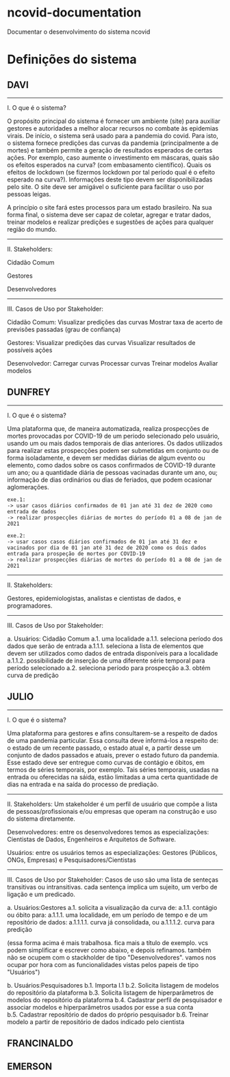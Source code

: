# ncovid-documentation

Documentar o desenvolvimento do sistema ncovid

# Definições do sistema

## DAVI

--------
I. O que é o sistema?

O propósito principal do sistema é fornecer um ambiente (site) para auxiliar gestores e autoridades a melhor alocar recursos no combate às epidemias virais. De início, o sistema será usado para a pandemia do covid. Para isto, o sistema fornece predições das curvas da pandemia (principalmente a de mortes) e também permite a geração de resultados esperados de certas ações. Por exemplo, caso aumente o investimento em máscaras, quais são os efeitos esperados na curva? (com embasamento científico). Quais os efeitos de lockdown (se fizermos lockdown por tal período qual é o efeito esperado na curva?). Informações deste tipo devem ser disponibilizadas pelo site. O site deve ser amigável o suficiente para facilitar o uso por pessoas leigas.

A princípio o site fará estes processos para um estado brasileiro. Na sua forma final, o sistema deve ser capaz de coletar, agregar e tratar dados, treinar modelos e realizar predições e sugestões de ações para qualquer região do mundo.


--------
II.  Stakeholders:

Cidadão Comum

Gestores

Desenvolvedores

--------
III.  Casos de Uso por Stakeholder:

Cidadão Comum:
Visualizar predições das curvas
Mostrar taxa de acerto de previsões passadas (grau de confiança)

Gestores:
Visualizar predições das curvas
Visualizar resultados de possíveis ações

Desenvolvedor:
Carregar curvas
Processar curvas
Treinar modelos
Avaliar modelos


## DUNFREY

--------
I. O que é o sistema?

Uma plataforma que, de maneira automatizada, realiza prospecções de mortes provocadas por COVID-19 de um periodo selecionado pelo usuário, usando um ou mais dados temporais de dias anteriores. Os dados utilizados para realizar estas prospecções podem ser submetidas em conjunto ou de forma isoladamente, e devem ser medidas diárias de algum evento ou elemento, como dados sobre os casos confirmados de COVID-19 durante um ano; ou a quantidade diária de pessoas vacinadas durante um ano, ou; informação de dias ordinários ou dias de feriados, que podem ocasionar aglomerações.

```
exe.1:
-> usar casos diários confirmados de 01 jan até 31 dez de 2020 como entrada de dados
-> realizar prospecções diárias de mortes do período 01 a 08 de jan de 2021

exe.2:
-> usar casos casos diários confirmados de 01 jan até 31 dez e vacinados por dia de 01 jan até 31 dez de 2020 como os dois dados entrada para prospeção de mortes por COVID-19
-> realizar prospecções diárias de mortes do período 01 a 08 de jan de 2021
```

--------
II.  Stakeholders:

Gestores, epidemiologistas, analistas e cientistas de dados, e programadores.

--------
III. Casos de Uso por Stakeholder:

a. Usuários: Cidadão Comum 
a.1. uma localidade
a.1.1. seleciona período dos dados que serão de entrada
a.1.1.1. seleciona a lista de elementos que devem ser utilizados como dados de entrada disponíveis para a localidade
a.1.1.2. possibilidade de inserção de uma diferente série temporal para período selecionado
a.2. seleciona período para prospecção
a.3. obtém curva de predição


## JULIO

--------
I. O que é o sistema?

Uma plataforma para gestores e afins consultarem-se a respeito de dados de uma pandemia particular. Essa consulta deve informá-los a respeito de: o estado de um recente passado, o estado atual e, a partir desse um conjunto de dados passados e atuais, prever o estado futuro da pandemia. Esse estado deve ser entregue como curvas de contágio e óbitos, em termos de séries temporais, por exemplo. Tais séries temporais, usadas na entrada ou oferecidas na sáida, estão limitadas a uma certa quantidade de dias na entrada e na saída do processo de prediação.


--------
II. Stakeholders:
Um stakeholder é um perfil de usuário que compõe a lista de pessoas/profissionais e/ou empresas que operam na construção e uso do sistema diretamente.

Desenvolvedores: entre os desenvolvedores temos as especializações: Cientistas de Dados, Engenheiros e Arquitetos de Software.

Usuários: entre os usuários temos as especializações: Gestores (Públicos, ONGs, Empresas) e Pesquisadores/Cientistas


--------
III. Casos de Uso por Stakeholder:
  Casos de uso são uma lista de senteças transitivas ou intransitivas. cada sentença implica um sujeito, um verbo de ligação e um predicado.

  a. Usuários:Gestores 
  a.1. solicita a visualização da curva de: 
  a.1.1. contágio ou óbito para:
  a.1.1.1. uma localidade, em um período de tempo e de um repositório de dados:
  a.1.1.1.1. curva já consolidada, ou
  a.1.1.1.2. curva para predição
  
  (essa forma acima é mais trabalhosa. fica mais a título de exemplo. vcs podem simplificar e escrever como abaixo, e depois refinamos. também não se ocupem com o stackholder de tipo "Desenvolvedores". vamos nos ocupar por hora com as funcionalidades vistas pelos papeis de tipo "Usuários")
  
  b. Usuários:Pesquisadores 
  b.1. Importa I.1
  b.2. Solicita listagem de modelos do repositório da plataforma
  b.3. Solicita listagem de hiperparâmetros de modelos do repositório da plataforma
  b.4. Cadastrar perfil de pesquisador e associar modelos e hiperparâmetros usados por esse a sua conta  
  b.5. Cadastrar repositório de dados do próprio pesquisador
  b.6. Treinar modelo a partir de repositório de dados indicado pelo cientista

## FRANCINALDO

## EMERSON
